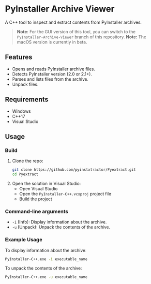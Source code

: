 # PyInstaller Archive Viewer

A C++ tool to inspect and extract contents from PyInstaller archives.

> **Note:** For the GUI version of this tool, you can switch to the `PyInstaller-Archive-Viewer` branch of this repository.
> **Note:** The macOS version is currently in beta.

## Features
- Opens and reads PyInstaller archive files.
- Detects PyInstaller version (2.0 or 2.1+).
- Parses and lists files from the archive.
- Unpack files.

## Requirements
- Windows
- C++17
- Visual Studio

## Usage

### Build
1. Clone the repo:
    ```sh
    git clone https://github.com/pyinstxtractor/Pyextract.git
    cd Pyextract
    ```
2. Open the solution in Visual Studio:
    - Open Visual Studio
    - Open the `PyInstaller-C++.vcxproj` project file
    - Build the project

### Command-line arguments
* `-i` (Info): Display information about the archive.
* `-u` (Unpack): Unpack the contents of the archive.

### Example Usage
To display information about the archive:
```sh
PyInstaller-C++.exe -i executable_name
```

To unpack the contents of the archive:
```sh
PyInstaller-C++.exe -u executable_name
```

